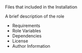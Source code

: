 Files that included in the Installation

A brief description of the role

- Requirements
- Role Variables
- Dependencies
- License
- Author Information

